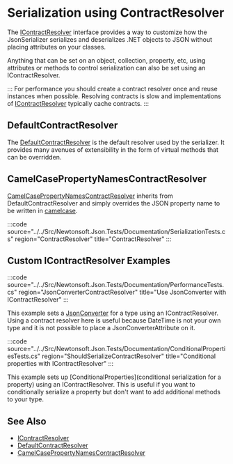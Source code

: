﻿# Serialization using ContractResolver

The [IContractResolver](/api/newtonsoft/json/serialization/icontractresolver/) interface provides a way to customize how the JsonSerializer serializes and deserializes .NET objects to JSON without placing attributes on your classes.

Anything that can be set on an object, collection, property, etc, using attributes or methods to control serialization can also be set using an IContractResolver.

:::
For performance you should create a contract resolver once and reuse instances when possible. Resolving contracts is slow and implementations of [IContractResolver](/api/newtonsoft/json/serialization/icontractresolver/) typically cache contracts.
:::

## DefaultContractResolver

The [DefaultContractResolver](/api/newtonsoft/json/serialization/defaultcontractresolver/) is the default resolver used by the serializer. It provides many avenues of extensibility in the form of virtual methods that can be overridden.

## CamelCasePropertyNamesContractResolver

[CamelCasePropertyNamesContractResolver](/api/newtonsoft/json/serialization/camelcasepropertynamescontractresolver/) inherits from DefaultContractResolver and simply overrides the JSON property name to be written in [camelcase](http://en.wikipedia.org/wiki/CamelCase).

:::code source="../../Src/Newtonsoft.Json.Tests/Documentation/SerializationTests.cs" region="ContractResolver" title="ContractResolver" :::

## Custom IContractResolver Examples

:::code source="../../Src/Newtonsoft.Json.Tests/Documentation/PerformanceTests.cs" region="JsonConverterContractResolver" title="Use JsonConverter with IContractResolver" :::

This example sets a [JsonConverter](/api/newtonsoft/json/jsonconverter/) for a type using an IContractResolver. Using a contract resolver here is useful because DateTime is not your own type and it is not possible to place a JsonConverterAttribute on it.

:::code source="../../Src/Newtonsoft.Json.Tests/Documentation/ConditionalPropertiesTests.cs" region="ShouldSerializeContractResolver" title="Conditional properties with IContractResolver" :::

This example sets up [ConditionalProperties](conditional serialization for a property) using an IContractResolver. This is useful if you want to conditionally serialize a property but don't want to add additional methods to your type.

## See Also

- [IContractResolver](/api/newtonsoft/json/serialization/icontractresolver/)
- [DefaultContractResolver](/api/newtonsoft/json/serialization/defaultcontractresolver/)
- [CamelCasePropertyNamesContractResolver](/api/newtonsoft/json/serialization/camelcasepropertynamescontractresolver/)
